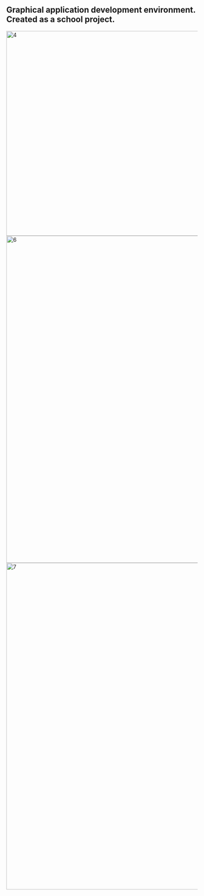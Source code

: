 ## Graphical application development environment. Created as a school project.

<img width="506" height="539" alt="4" src="https://github.com/user-attachments/assets/571c2b8c-440e-46bd-b993-9b3d8808416e" />
<img width="1600" height="861" alt="6" src="https://github.com/user-attachments/assets/b286e4b7-e528-4ac5-a9c2-d2d7c1c131c2" />
<img width="1600" height="860" alt="7" src="https://github.com/user-attachments/assets/45b9cb69-2d37-4163-8440-7ae77a361712" />
